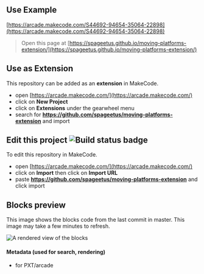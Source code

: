 ## Use Example
[https://arcade.makecode.com/S44692-94654-35064-22898](https://arcade.makecode.com/S44692-94654-35064-22898)


> Open this page at [https://spageetus.github.io/moving-platforms-extension/](https://spageetus.github.io/moving-platforms-extension/)

## Use as Extension

This repository can be added as an **extension** in MakeCode.

* open [https://arcade.makecode.com/](https://arcade.makecode.com/)
* click on **New Project**
* click on **Extensions** under the gearwheel menu
* search for **https://github.com/spageetus/moving-platforms-extension** and import

## Edit this project ![Build status badge](https://github.com/spageetus/moving-platforms-extension/workflows/MakeCode/badge.svg)

To edit this repository in MakeCode.

* open [https://arcade.makecode.com/](https://arcade.makecode.com/)
* click on **Import** then click on **Import URL**
* paste **https://github.com/spageetus/moving-platforms-extension** and click import

## Blocks preview

This image shows the blocks code from the last commit in master.
This image may take a few minutes to refresh.

![A rendered view of the blocks](https://github.com/spageetus/moving-platforms-extension/raw/master/.github/makecode/blocks.png)

#### Metadata (used for search, rendering)

* for PXT/arcade
<script src="https://makecode.com/gh-pages-embed.js"></script><script>makeCodeRender("{{ site.makecode.home_url }}", "{{ site.github.owner_name }}/{{ site.github.repository_name }}");</script>

